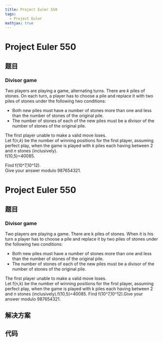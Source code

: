 ```yaml
---
title: Project Euler 550
tags:
  - Project Euler
mathjax: true
---
```

<escape><!-- more --></escape>
    
# Project Euler 550
## 题目
### Divisor game


Two players are playing a game, alternating turns. There are <var>k</var> piles of stones.
On each turn, a player has to choose a pile and replace it with two piles of stones under the following two conditions:


<ul><li> Both new piles must have a number of stones more than one and less than the number of stones of the original pile.</li>
<li> The number of stones of each of the new piles must be a divisor of the number of stones of the original pile.</li></ul>
The first player unable to make a valid move loses.
<br />
Let f(<var>n</var>,<var>k</var>) be the number of winning positions for the first player, assuming perfect play, when the game is played with <var>k</var> piles each having between 2 and <var>n</var> stones (inclusively).<br />f(10,5)=40085.


Find  f(10^7,10^12).<br />Give your answer modulo 987654321.




# Project Euler 550
## 题目
### Divisor game

Two players are playing a game. There are k piles of stones. When it is his turn a player has to choose a pile and replace it by two piles of stones under the following two conditions:
<ul>
<li>Both new piles must have a number of stones more than one and less than the number of stones of the original pile.</li>
<li>The number of stones of each of the new piles must be a divisor of the number of stones of the original pile.</li>
</ul>
The first player unable to make a valid move loses.<br>Let f(n,k) be the number of winning positions for the first player, assuming perfect play, when the game is played with k piles each having between 2 and n stones (inclusively).f(10,5)=40085.
Find  f(10^7,10^12).Give your answer modulo 987654321.


## 解决方案


## 代码


